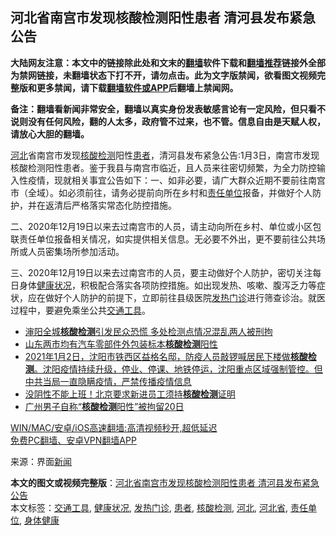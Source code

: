  <h2>河北省南宫市发现核酸检测阳性患者 清河县发布紧急公告</h2> <p class="notice"><b>大陆网友注意：本文中的链接除此处和文末的<a href="https://github.com/bannedbook/fanqiang" >翻墙</a>软件下载和<a href="https://github.com/killgcd/justmysocks/blob/master/README.md">翻墙推荐</a>链接外全部为禁网链接，未翻墙状态下打不开，请勿点击。此为文字版禁闻，欲看图文视频完整版和更多禁闻，请下载<a href="https://github.com/bannedbook/fanqiang">翻墙软件或APP</a>后翻墙上禁闻网。</p><p>备注：翻墙看新闻非常安全，翻墙以真实身份发表敏感言论有一定风险，但只看不说则没有任何风险，翻的人太多，政府管不过来，也不管。信息自由是天赋人权，请放心大胆的翻墙。</b></p>  <div class="entry"> <p><a href="https://www.bannedbook.org/bnews/tag/%e6%b2%b3%e5%8c%97/" class="st_tag internal_tag" rel="tag" title="标签 河北 下的日志">河北</a>省南宫市发现<a href="https://www.bannedbook.org/bnews/tag/%E6%A0%B8%E9%85%B8%E6%A3%80%E6%B5%8B/" class="st_tag internal_tag" rel="tag" title="标签 核酸检测 下的日志">核酸检测</a>阳性<a href="https://www.bannedbook.org/bnews/tag/%E6%82%A3%E8%80%85/" class="st_tag internal_tag" rel="tag" title="标签 患者 下的日志">患者</a>，清河县发布紧急公告:1月3日，南宫市发现核酸检测阳性患者。鉴于我县与南宫市临近，且人员来往密切频繁，为全力防控输入性疫情，现就相关事宜公告如下：一、如非必要，请广大群众近期不要前往南宫市（全域）。如必须前往，请务必提前向所在乡村和<a href="https://www.bannedbook.org/bnews/tag/%E8%B4%A3%E4%BB%BB%E5%8D%95%E4%BD%8D/" class="st_tag internal_tag" rel="tag" title="标签 责任单位 下的日志">责任单位</a>报备，并做好个人防护，并在返清后严格落实常态化防控措施。</p> <p>二、2020年12月19日以来去过南宫市的人员，请主动向所在乡村、单位或小区包联责任单位报备相关情况，如实提供相关信息。无必要不外出，更不要前往公共场所或人员密集场所参加活动。</p>  <p>三、2020年12月19日以来去过南宫市的人员，要主动做好个人防护，密切关注每日身体<a href="https://www.bannedbook.org/bnews/tag/%E5%81%A5%E5%BA%B7%E7%8A%B6%E5%86%B5/" class="st_tag internal_tag" rel="tag" title="标签 健康状况 下的日志">健康状况</a>，积极配合落实各项防控措施。如出现发热、咳嗽、腹泻乏力等症状，应在做好个人防护的前提下，立即前往县级医院<a href="https://www.bannedbook.org/bnews/tag/%E5%8F%91%E7%83%AD%E9%97%A8%E8%AF%8A/" class="st_tag internal_tag" rel="tag" title="标签 发热门诊 下的日志">发热门诊</a>进行筛查诊治。就医过程中，要避免乘坐公共<a href="https://www.bannedbook.org/bnews/tag/%E4%BA%A4%E9%80%9A%E5%B7%A5%E5%85%B7/" class="st_tag internal_tag" rel="tag" title="标签 交通工具 下的日志">交通工具</a>。</p> <ul class='op-related-articles' title='相关阅读'> <li><a href='https://www.bannedbook.org/bnews/headline/20210102/1459807.html' target='_blank'>渖阳全城<b>核酸检测</b>引发民众恐慌 多处检测点情况混乱两人被刑拘</a></li> <li><a href='https://www.bannedbook.org/bnews/baitai/20210102/1459796.html' target='_blank'>山东两市均有汽车零部件外包装标本<b>核酸检测</b>阳性</a></li> <li><a href='https://www.bannedbook.org/bnews/bannedvideo/20210102/1459765.html' target='_blank'>2021年1月2日，沈阳市铁西区益格名邸，防疫人员敲锣喊居民下楼做<b>核酸检测</b>。沈阳疫情持续升级，停业、停课、地铁停运，沈阳重点区域强制管控。但中共当局一直隐瞒疫情，严禁传播疫情信息</a></li> <li><a href='https://www.bannedbook.org/bnews/cbnews/20210102/1459642.html' target='_blank'>没阴性不能上班！北京要求新进员工须持<b>核酸检测</b>证明</a></li> <li><a href='https://www.bannedbook.org/bnews/baitai/20210101/1459151.html' target='_blank'>广州男子自称“<b>核酸检测</b>阳性”被拘留20日</a></li> </ul> <p class="texttj"> <a href="https://www.bannedbook.org/forum23/topic22702.html" target="_blank">WIN/MAC/安卓/iOS高速翻墙:高清视频秒开,超低延迟</a><br/> <a href="https://github.com/bannedbook/fanqiang/wiki/%E7%A6%81%E9%97%BB%E7%BD%91%E5%AE%89%E5%8D%93%E7%BF%BB%E5%A2%99%E6%96%B0%E9%97%BBAPP" target="_blank">免费PC翻墙、安卓VPN翻墙APP</a></p><p> 来源：界面<span class='wp_keywordlink_affiliate'><a href="https://www.bannedbook.org/" title="新闻">新闻</a></span> </p> <a name='sharetosocial'></a>       <div><b>本文的图文或视频完整版</b>：<a href='https://www.bannedbook.org/bnews/cbnews/20210103/1460264.html'>河北省南宫市发现核酸检测阳性患者 清河县发布紧急公告</a></div>  </div><!--END ENTRY--> <div class="postfooter"> <div>本文标签：<a href="https://www.bannedbook.org/bnews/tag/%E4%BA%A4%E9%80%9A%E5%B7%A5%E5%85%B7/" rel="tag">交通工具</a>, <a href="https://www.bannedbook.org/bnews/tag/%E5%81%A5%E5%BA%B7%E7%8A%B6%E5%86%B5/" rel="tag">健康状况</a>, <a href="https://www.bannedbook.org/bnews/tag/%E5%8F%91%E7%83%AD%E9%97%A8%E8%AF%8A/" rel="tag">发热门诊</a>, <a href="https://www.bannedbook.org/bnews/tag/%E6%82%A3%E8%80%85/" rel="tag">患者</a>, <a href="https://www.bannedbook.org/bnews/tag/%E6%A0%B8%E9%85%B8%E6%A3%80%E6%B5%8B/" rel="tag">核酸检测</a>, <a href="https://www.bannedbook.org/bnews/tag/%e6%b2%b3%e5%8c%97/" rel="tag">河北</a>, <a href="https://www.bannedbook.org/bnews/tag/%E6%B2%B3%E5%8C%97%E7%9C%81/" rel="tag">河北省</a>, <a href="https://www.bannedbook.org/bnews/tag/%E8%B4%A3%E4%BB%BB%E5%8D%95%E4%BD%8D/" rel="tag">责任单位</a>, <a href="https://www.bannedbook.org/bnews/tag/%E8%BA%AB%E4%BD%93%E5%81%A5%E5%BA%B7/" rel="tag">身体健康</a></div>  </div><!--END POSTFOOTER--> 